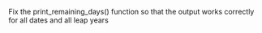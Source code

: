 Fix the print_remaining_days() function so that the output works correctly for all dates and all leap years

